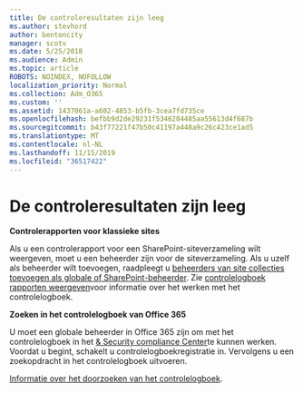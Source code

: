 ```yaml
---
title: De controleresultaten zijn leeg
ms.author: stevhord
author: bentoncity
manager: scotv
ms.date: 5/25/2018
ms.audience: Admin
ms.topic: article
ROBOTS: NOINDEX, NOFOLLOW
localization_priority: Normal
ms.collection: Adm_O365
ms.custom: ''
ms.assetid: 1437061a-a602-4853-b5fb-3cea7fd735ce
ms.openlocfilehash: befbb9d2de29231f5346284485aa55613d4f687b
ms.sourcegitcommit: b43f77221f47b50c41197a448a9c26c423ce1ad5
ms.translationtype: MT
ms.contentlocale: nl-NL
ms.lasthandoff: 11/15/2019
ms.locfileid: "36517422"
---
```

# <a name="auditing-results-are-blank"></a>De controleresultaten zijn leeg

 **Controlerapporten voor klassieke sites**
  
Als u een controlerapport voor een SharePoint-siteverzameling wilt weergeven, moet u een beheerder zijn voor de siteverzameling. Als u uzelf als beheerder wilt toevoegen, raadpleegt u [beheerders van site collecties toevoegen als globale of SharePoint-beheerder](https://go.microsoft.com/fwlink/?linkid=869390). Zie [controlelogboek rapporten weergeven](https://go.microsoft.com/fwlink/?linkid=395237)voor informatie over het werken met het controlelogboek. 
  
 **Zoeken in het controlelogboek van Office 365**
  
U moet een globale beheerder in Office 365 zijn om met het controlelogboek in het [ &amp; Security compliance Center](https://protection.office.com)te kunnen werken. Voordat u begint, schakelt u controlelogboekregistratie in. Vervolgens u een zoekopdracht in het controlelogboek uitvoeren. 
  
[Informatie over het doorzoeken van het controlelogboek](https://go.microsoft.com/fwlink/?linkid=708432).
  

